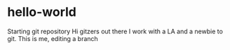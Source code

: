 # hello-world
Starting git repository
Hi gitzers out there
I work with a LA and a newbie to git.
This is me, editing a branch
